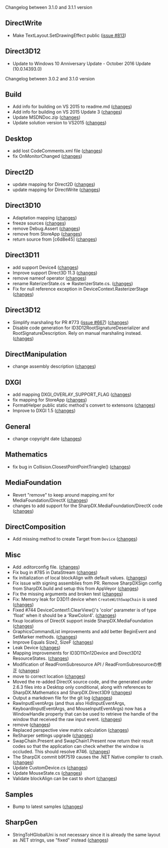Changelog between 3.1.0 and 3.1.1 version

## DirectWrite

  - Make TextLayout.SetDrawingEffect public ([issue #813](http://code.google.com/p/sharpdx/issues/detail?id=813))
  
## Direct3D12
  - Update to Windows 10 Anniversary Update - October 2016 Update (10.0.14393.0)

Changelog between 3.0.2 and 3.1.0 version

## Build

  - Add info for building on VS 2015 to readme.md ([changes](https://github.com/sharpdx/SharpDX/commit/09a8c014ec96ede88b304807f428654dd1a6dc46))
  - Add info for building on VS 2015 Update 3 ([changes](https://github.com/sharpdx/SharpDX/commit/8dc1f64a9424c6b0dc8b9009f70e144ded03f1d7))
  - Update MSDNDoc.zip ([changes](https://github.com/sharpdx/SharpDX/commit/b61b86aa256ad7d7b0f0e828e8039c0dbb8af53a))
  - Update solution version to VS2015 ([changes](https://github.com/sharpdx/SharpDX/commit/8a2aab284b1b0ca5c656758fb93a197fdca8cb9d))

## Desktop

  - add lost CodeComments.xml file ([changes](https://github.com/sharpdx/SharpDX/commit/3457396042ce6b20927bd8ba8ce43cbd865964bf))
  - fix OnMonitorChanged ([changes](https://github.com/sharpdx/SharpDX/commit/ea09f039e5ac009175db4ae6965f64068a5d57ab))

## Direct2D

  - update mapping for Direct2D ([changes](https://github.com/sharpdx/SharpDX/commit/0566aab258e811f705e70b869e1ee55ea7059c53))
  - update mapping for DirectWrite ([changes](https://github.com/sharpdx/SharpDX/commit/6fcbe0b4ee2fe4f11ec0e1a31f16853de9eb5ebe))

## Direct3D10

  - Adaptation mapping ([changes](https://github.com/sharpdx/SharpDX/commit/c240803c181564c3cc8f4ef32af90cfa82326f40))
  - freeze sources ([changes](https://github.com/sharpdx/SharpDX/commit/2d97c1857e6bd2f5c741f50fb6e2d98cab536552))
  - remove Debug.Assert ([changes](https://github.com/sharpdx/SharpDX/commit/95f1a07e8805c30ab3d7a8fd022f6179814ec10f))
  - remove from StoreApp ([changes](https://github.com/sharpdx/SharpDX/commit/5b5db254b15cccb202dc936f256a8b4429d33842))
  - return source from [c6d8e45] ([changes](https://github.com/sharpdx/SharpDX/commit/07b60f2afda6236546caa8f111344bdc3892eb50))

## Direct3D11

  - add support Device4 ([changes](https://github.com/sharpdx/SharpDX/commit/97c2e07546a8ef21a7869e48fadbf5712d8a126d))
  - Improve support Direct3D 11.3 ([changes](https://github.com/sharpdx/SharpDX/commit/4a066d75d9c421283bf99976883e8bca817728da))
  - remove nameof operator ([changes](https://github.com/sharpdx/SharpDX/commit/12669e5ea956a2dcab00a27c8bdeff5a8932fb96))
  - rename RaterizerState.cs =&gt; RasterizerState.cs. ([changes](https://github.com/sharpdx/SharpDX/commit/7f61b6be89c64a4dcf8b1b5bebd57836872c481b))
  - Fix for null reference exception in DeviceContext.RasterizerStage ([changes](https://github.com/sharpdx/SharpDX/commit/a3fb181103f0beda50b8bf355e89a664f340a61c))

## Direct3D12

  - Simplify marshaling for PR #773 ([issue #667](http://code.google.com/p/sharpdx/issues/detail?id=667)) ([changes](https://github.com/sharpdx/SharpDX/commit/9d7b926e248326971d7fc9b79184158e2a4ceafb))
  - Disable code generation for ID3D12RootSignatureDeserializer and RootSignatureDescription. Rely on manual marshaling instead. ([changes](https://github.com/sharpdx/SharpDX/commit/db3fba1c7d172344bd58bb43d723f62fff325137))

## DirectManipulation

  - change assembly description ([changes](https://github.com/sharpdx/SharpDX/commit/695fbedcf110315a408f4e1535be84f1f0f6fcf2))

## DXGI

  - add mapping DXGI_OVERLAY_SUPPORT_FLAG ([changes](https://github.com/sharpdx/SharpDX/commit/b4d2f1cb4aec8e4b6db3b64c5f33f879d83c2ebc))
  - fix mapping for StoreApp ([changes](https://github.com/sharpdx/SharpDX/commit/cce5abe3cf5a2625321dc05a84b375881880af9a))
  - FormatHelper public static method&apos;s convert to extensons ([changes](https://github.com/sharpdx/SharpDX/commit/a1ad26a77bc9af3220bd2764559729fb5b06ee02))
  - Improve to DXGI 1.5 ([changes](https://github.com/sharpdx/SharpDX/commit/6b09ebb4a8d291b52940e0e3c0472250735882e2))

## General

  - change copyright date ([changes](https://github.com/sharpdx/SharpDX/commit/6828f82decc7f55f53e7c2e76bff706cca229638))

## Mathematics

  - fix bug in Collision.ClosestPointPointTriangle() ([changes](https://github.com/sharpdx/SharpDX/commit/9f847c5de9c3e22619c315b877f399c0e11788c5))

## MediaFoundation

  - Revert &quot;remove&quot; to keep around mapping.xml for MediaFoundation/DirectX ([changes](https://github.com/sharpdx/SharpDX/commit/4ea05cedf7a077dd8917165f9f2c309402d5f6c4))
  - changes to add support for the SharpDX.MediaFoundation/DirectX code ([changes](https://github.com/sharpdx/SharpDX/commit/4c91323561984e839a23b7e4f25a4876d4e0958f))

## DirectComposition

  - Add missing method to create Target from `Device` ([changes](https://github.com/sharpdx/SharpDX/commit/6221710c7e6f91caa72b67bb45481948b8d53082))

## Misc

  - Add .editorconfig file. ([changes](https://github.com/sharpdx/SharpDX/commit/24b9fdac861def0f8db2fbd8a64084165c9db7d1))
  - Fix bug in #785 in DataStream ([changes](https://github.com/sharpdx/SharpDX/commit/b9f7519cf66dcf5df96a6c1cd67d97ec3c79828f))
  - fix initialization of local blockAlign with default values. ([changes](https://github.com/sharpdx/SharpDX/commit/bc90539040015fe8014a469f2c10b79378f68bd7))
  - Fix issue with signing assemblies from PR. Remove SharpDXSign config from SharpDX.build and setup this from AppVeyor ([changes](https://github.com/sharpdx/SharpDX/commit/a39f95fcf8cd2793c6f901629987af7533de3234))
  - Fix the missing arguments and broken test ([changes](https://github.com/sharpdx/SharpDX/commit/64189c21bab97518b1bf2a03b0da6b357958b84c))
  - Fix: Memory leak for D3D11 device when `CreateWithSwapChain` is used ([changes](https://github.com/sharpdx/SharpDX/commit/2253901c3aa80872f67b57f0d236dff60b0bb0f9))
  - Fixed #744 DeviceContext1.ClearView()&apos;s &apos;color&apos; parameter is of type &apos;float&apos; when it should be a &apos;RawColor4&apos;. ([changes](https://github.com/sharpdx/SharpDX/commit/d3c3608eeed7a3c2e873705991fdee445e57e682))
  - fixup locations of DirectX support inside SharpDX.MediaFoundation ([changes](https://github.com/sharpdx/SharpDX/commit/8490061ec8659f2cd9921f7a47bea42b6a08fa2d))
  - GraphicsCommandList improvements and add better BeginEvent and SetMarker methods. ([changes](https://github.com/sharpdx/SharpDX/commit/1b22d9e9cf06b0b8034b5af34ada64b17a3d69d4))
  - Improve Equals Size2, SizeF ([changes](https://github.com/sharpdx/SharpDX/commit/0fe131515c9956c594c44fe418ba95e3ad89854c))
  - Leak Device ([changes](https://github.com/sharpdx/SharpDX/commit/d0cba377c147abb9fa2874257ff0cf9c12376ad9))
  - Mapping improvements for ID3D11On12Device and Direct3D12 ResourceStates. ([changes](https://github.com/sharpdx/SharpDX/commit/9a0b5e93e0df6527a1758dccc217be57a3bc6841))
  - Modification of ReadFromSubresource API / ReadFromSubresourceの修正 ([changes](https://github.com/sharpdx/SharpDX/commit/bf29cfd0494f509994b5ad0de9e0562dfbfe112a))
  - move to correct location ([changes](https://github.com/sharpdx/SharpDX/commit/488f0b5860c394a3ad578cf1846fe6e5a0155fde))
  - Moved the re-added DirectX source code, and the generated under 2.6.3 files into a Desktop only conditional, along with references to SharpDX.Mathematics and SharpDX.Direct3D9 ([changes](https://github.com/sharpdx/SharpDX/commit/829e3aa1dda104f3e31c354617536a71cb66206f))
  - Output a markdown file for the git log ([changes](https://github.com/sharpdx/SharpDX/commit/fa18794e6f10f8c0dea4c3f8c455d5ab2487fab0))
  - RawInputEventArgs (and thus also HidInputEventArgs, KeyboardInputEventArgs, and MouseInputEventArgs) now has a WindowHandle property that can be used to retrieve the handle of the window that received the raw input event. ([changes](https://github.com/sharpdx/SharpDX/commit/7a1149c6fbde7328410738d454edd60a2ec4f3c6))
  - remove ([changes](https://github.com/sharpdx/SharpDX/commit/e1fe8a6758b55651b6636b393046a8f075fae94d))
  - Replaced perspective view matrix calculation ([changes](https://github.com/sharpdx/SharpDX/commit/707244f67b915e0e955310a82939a190a0ebfeae))
  - ReSharper settings upgrade ([changes](https://github.com/sharpdx/SharpDX/commit/b0336475b6b5338157024582358f3083c4a97640))
  - SwapChain.Present and SwapChain1.Present now return their result codes so that the application can check whether the window is occluded. This should resolve #746. ([changes](https://github.com/sharpdx/SharpDX/commit/2bce60c5892141a214fda9c98d418d59aac56c64))
  - The SharpDX commit b9f7519 causes the .NET Native compiler to crash. ([changes](https://github.com/sharpdx/SharpDX/commit/e520e1005b51f99836f186f6fb3c61aebaf8cac8))
  - Update CustomDevice.cs ([changes](https://github.com/sharpdx/SharpDX/commit/41138962217493662ebbc76d1635febc15e53d7d))
  - Update MouseState.cs ([changes](https://github.com/sharpdx/SharpDX/commit/5c513e7d85f9fda5ad3b39a6cb86cb0989955cce))
  - Validate blockAlign can be cast to short ([changes](https://github.com/sharpdx/SharpDX/commit/1e41b3fbd42f5f6dc2f70ef6755dbd869521a554))

## Samples

  - Bump to latest samples ([changes](https://github.com/sharpdx/SharpDX/commit/e4e820ea5d1fcd98fe4199be299b5de4831d6758))

## SharpGen

  - StringToHGlobalUni is not necessary since it is already the same layout as .NET strings, use &quot;fixed&quot; instead ([changes](https://github.com/sharpdx/SharpDX/commit/b448930e70db16405f1d6963e402c24176161123))

